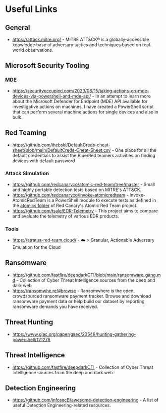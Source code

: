 # Useful Links

## General
- https://attack.mitre.org/ - MITRE ATT&CK® is a globally-accessible knowledge base of adversary tactics and techniques based on real-world observations.

## Microsoft Security Tooling

### MDE
- https://securityoccupied.com/2023/06/15/taking-actions-on-mde-devices-via-powershell-and-mde-api/ - In an attempt to learn more about the Microsoft Defender for Endpoint (MDE) API available for investigative actions on machines, I have created a PowerShell script that can perform several machine actions for single devices and also in bulk.

## Red Teaming
- https://github.com/ihebski/DefaultCreds-cheat-sheet/blob/main/DefaultCreds-Cheat-Sheet.csv - One place for all the default credentials to assist the Blue/Red teamers activities on finding devices with default password

### Attack Simulation
- https://github.com/redcanaryco/atomic-red-team/tree/master - Small and highly portable detection tests based on MITRE's ATT&CK.
- https://github.com/redcanaryco/invoke-atomicredteam - Invoke-AtomicRedTeam is a PowerShell module to execute tests as defined in the [atomics folder](https://github.com/redcanaryco/atomic-red-team/tree/master/atomics) of Red Canary's Atomic Red Team project.
- https://github.com/tsale/EDR-Telemetry - This project aims to compare and evaluate the telemetry of various EDR products.

### Tools
- https://stratus-red-team.cloud/ - ☁️ ⚡ Granular, Actionable Adversary Emulation for the Cloud

## Ransomware
- https://github.com/fastfire/deepdarkCTI/blob/main/ransomware_gang.md - Collection of Cyber Threat Intelligence sources from the deep and dark web
- https://ransomwhe.re/#browse - Ransomwhere is the open, crowdsourced ransomware payment tracker. Browse and download ransomware payment data or help build our dataset by reporting ransomware demands you have received.

## Threat Hunting
- https://www.giac.org/paper/gsec/23549/hunting-gathering-powershell/121279

## Threat Intelligence 
- https://github.com/fastfire/deepdarkCTI - Collection of Cyber Threat Intelligence sources from the deep and dark web

## Detection Engineering
- https://github.com/infosecB/awesome-detection-engineering - A list of useful Detection Engineering-related resources.